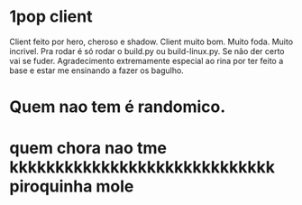 # 1pop client
Client feito por hero, cheroso e shadow.
Client muito bom.
Muito foda.
Muito incrivel.
Pra rodar é só rodar o build.py ou build-linux.py.
Se não der certo vai se fuder.
Agradecimento extremamente especial ao rina por ter feito a base e estar me ensinando a fazer os bagulho.
# Quem nao tem é randomico.
# quem chora nao tme kkkkkkkkkkkkkkkkkkkkkkkkkkkkk piroquinha mole
